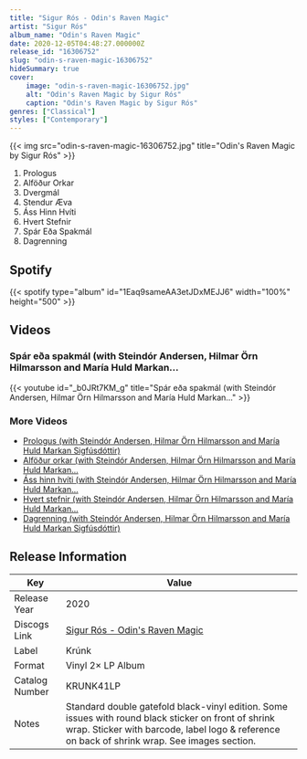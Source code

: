 ```yaml
---
title: "Sigur Rós - Odin's Raven Magic"
artist: "Sigur Rós"
album_name: "Odin's Raven Magic"
date: 2020-12-05T04:48:27.000000Z
release_id: "16306752"
slug: "odin-s-raven-magic-16306752"
hideSummary: true
cover:
    image: "odin-s-raven-magic-16306752.jpg"
    alt: "Odin's Raven Magic by Sigur Rós"
    caption: "Odin's Raven Magic by Sigur Rós"
genres: ["Classical"]
styles: ["Contemporary"]
---
```


{{< img src="odin-s-raven-magic-16306752.jpg" title="Odin's Raven Magic by Sigur Rós" >}}

<!-- section break -->

1. Prologus
2. Alföður Orkar
3. Dvergmál
4. Stendur Æva
5. Áss Hinn Hvíti 
6. Hvert Stefnir
7. Spár Eða Spakmál
8. Dagrenning

<!-- section break -->


## Spotify
{{< spotify type="album" id="1Eaq9sameAA3etJDxMEJJ6" width="100%" height="500" >}}



## Videos
### Spár eða spakmál (with Steindór Andersen, Hilmar Örn Hilmarsson and María Huld Markan...
{{< youtube id="_b0JRt7KM_g" title="Spár eða spakmál (with Steindór Andersen, Hilmar Örn Hilmarsson and María Huld Markan..." >}}<br>

### More Videos

- [Prologus (with Steindór Andersen, Hilmar Örn Hilmarsson and María Huld Markan Sigfúsdóttir)](https://www.youtube.com/watch?v=Jbht20ZvEz4)
- [Alföður orkar (with Steindór Andersen, Hilmar Örn Hilmarsson and María Huld Markan...](https://www.youtube.com/watch?v=FoqLscNxkwo)
- [Áss hinn hvíti (with Steindór Andersen, Hilmar Örn Hilmarsson and María Huld Markan...](https://www.youtube.com/watch?v=vJJAh5JLzs4)
- [Hvert stefnir (with Steindór Andersen, Hilmar Örn Hilmarsson and María Huld Markan...](https://www.youtube.com/watch?v=Mhnx1Hlgpfs)
- [Dagrenning (with Steindór Andersen, Hilmar Örn Hilmarsson and María Huld Markan Sigfúsdóttir)](https://www.youtube.com/watch?v=G4O_X-U5nBQ)


## Release Information
|  Key           | Value                                                |
| ---------------| ---------------------------------------------------- |
| Release Year   | 2020                                   |
| Discogs Link   | [Sigur Rós - Odin's Raven Magic](https://www.discogs.com/release/16306752-Sigur-R%C3%B3s-With-Steind%C3%B3r-Andersen-Hilmar-%C3%96rn-Hilmarsson-And-Mar%C3%ADa-Huld-Markan-Sigf%C3%BAsd%C3%B3ttir-Odin) |
| Label          | Krúnk |
| Format         | Vinyl 2× LP Album |
| Catalog Number | KRUNK41LP |
| Notes | Standard double gatefold black-vinyl edition. Some issues with round black sticker on front of shrink wrap. Sticker with barcode, label logo & reference on back of shrink wrap.  See images section. |